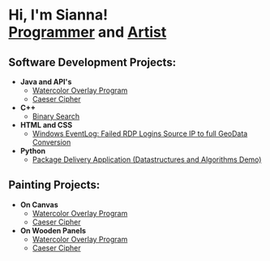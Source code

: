<h1>Hi, I'm Sianna! <br/><a href="https://github.com/siafergu">Programmer</a> and <a href="https://github.com/art-portfolio">Artist</a>

<h2>Software Development Projects:</h2>

- <b>Java and API's</b>
  - [Watercolor Overlay Program](https://github.com/siafergu/watercolor-overlay-javaFX/tree/main)
  - [Caeser Cipher](https://github.com/siafergu/caeser-cipher/tree/main)
- <b>C++</b>
  - [Binary Search](https://github.com/siafergu/C-binary-search) 
- <b>HTML and CSS</b>
  - [Windows EventLog: Failed RDP Logins Source IP to full GeoData Conversion](https://github.com/joshmadakor1/Sentinel-Lab)
- <b>Python</b>
  - [Package Delivery Application (Datastructures and Algorithms Demo)](https://github.com/joshmadakor1/Package-Delivery-Pathfinding-Algorithm)
<h2> Painting Projects: </h2>

- <b>On Canvas</b>
  - [Watercolor Overlay Program](https://github.com/siafergu/watercolor-overlay-javaFX/tree/main)
  - [Caeser Cipher](https://github.com/siafergu/caeser-cipher/tree/main)
- <b>On Wooden Panels</b>
  - [Watercolor Overlay Program](https://github.com/siafergu/watercolor-overlay-javaFX/tree/main)
  - [Caeser Cipher](https://github.com/siafergu/caeser-cipher/tree/main)

<!--
**siafergu/siafergu** is a ✨ _special_ ✨ repository because its `README.md` (this file) appears on your GitHub profile.

Here are some ideas to get you started:

- 🔭 I’m currently working on ...
- 🌱 I’m currently learning ...
- 👯 I’m looking to collaborate on ...
- 🤔 I’m looking for help with ...
- 💬 Ask me about ...
- 📫 How to reach me: ...
- 😄 Pronouns: ...
- ⚡ Fun fact: ...
-->
